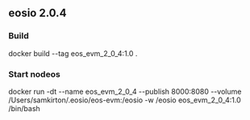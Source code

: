 ## eosio 2.0.4
### Build
docker build --tag eos_evm_2_0_4:1.0 . 

### Start nodeos
docker run -dt --name eos_evm_2_0_4 --publish 8000:8080 --volume /Users/samkirton/.eosio/eos-evm:/eosio -w /eosio eos_evm_2_0_4:1.0 /bin/bash